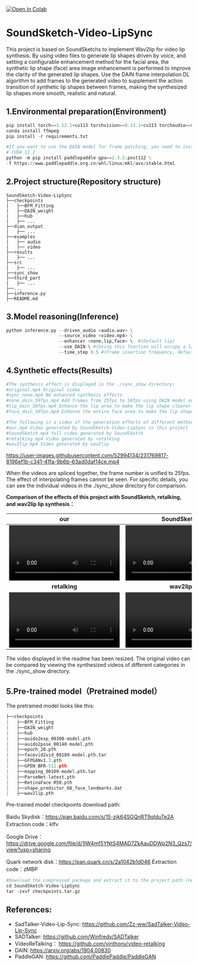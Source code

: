 
[![Open In Colab](https://colab.research.google.com/assets/colab-badge.svg)](https://colab.research.google.com/github/mjavadpur/SoundSketch_vidoe_lipSync/blob/main/quick_demo.ipynb)

# SoundSketch-Video-LipSync


This project is based on SoundSketchs to implement Wav2lip for video lip synthesis. By using video files to generate lip shapes driven by voice, and setting a configurable enhancement method for the facial area, the synthetic lip shape (face) area image enhancement is performed to improve the clarity of the generated lip shapes. Use the DAIN frame interpolation DL algorithm to add frames to the generated video to supplement the action transition of synthetic lip shapes between frames, making the synthesized lip shapes more smooth, realistic and natural.

## 1.Environmental preparation(Environment)

```python
pip install torch==1.12.1+cu113 torchvision==0.13.1+cu113 torchaudio==0.12.1 --extra-index-url https://download.pytorch.org/whl/cu113
conda install ffmpeg
pip install -r requirements.txt

#If you want to use the DAIN model for frame patching, you need to install paddle.
# CUDA 11.2
python -m pip install paddlepaddle-gpu==2.3.2.post112 \
-f https://www.paddlepaddle.org.cn/whl/linux/mkl/avx/stable.html
```

## 2.Project structure(Repository structure)

```
SoundSketch-Video-LipSync
├──checkpoints
|   ├──BFM_Fitting
|   ├──DAIN_weight
|   ├──hub
|   ├── ...
├──dian_output
|   ├── ...
├──examples
|   ├── audio
|   ├── video
├──results
|   ├── ...
├──src
|   ├── ...
├──sync_show
├──third_part
|   ├── ...
├──...
├──inference.py
├──README.md
```

## 3.Model reasoning(Inference)

```python
python inference.py --driven_audio <audio.wav> \
                    --source_video <video.mp4> \
                    --enhancer <none,lip,face> \  #(Default lip)
                    --use_DAIN \ #(Using this function will occupy a large amount of video memory and consume a lot of time.)
             		--time_step 0.5 #(Frame insertion frequency, default 0.5, that is, 25fps—>50fps; 0.25, that is, 25fps—>100fps)
```



## 4.Synthetic effects(Results)

```python
#The synthesis effect is displayed in the ./sync_show directory:
#original.mp4 Original video
#sync_none.mp4 No enhanced synthesis effects
#none_dain_50fps.mp4 Add frames from 25fps to 50fps using DAIN model only
#lip_dain_50fps.mp4 Enhance the lip area to make the lip shape clearer + DAIN model adds frames from 25fps to 50fps
#face_dain_50fps.mp4 Enhance the entire face area to make the lip shape clearer + DAIN model adds frames from 25fps to 50fps

#The following is a video of the generation effects of different methods
#our.mp4 Video generated by SoundSketch-Video-LipSync in this project
#SoundSketch.mp4 full video generated by SoundSketch
#retalking.mp4 Video generated by retalking
#wav2lip.mp4 Video generated by wav2lip
```

https://user-images.githubusercontent.com/52994134/231769817-8196ef1b-c341-41fa-9b6b-63ad0daf14ce.mp4

When the videos are spliced together, the frame number is unified to 25fps. The effect of interpolating frames cannot be seen. For specific details, you can see the individual videos in the ./sync_show directory for comparison.

**Comparison of the effects of this project with SoundSketch, retalking, and wav2lip lip synthesis：**

|                           **our**                            |                        **SoundSketch**                         |
| :----------------------------------------------------------: | :----------------------------------------------------------: |
| <video  src="https://user-images.githubusercontent.com/52994134/233003969-91fa9e94-a958-4e2d-b958-902cc7711b8a.mp4" type="video/mp4"> </video> | <video  src="https://user-images.githubusercontent.com/52994134/233003985-86d0f75c-d27f-4a52-ac31-2649ccd39616.mp4" type="video/mp4"> </video> |
|                        **retalking**                         |                         **wav2lip**                          |
| <video  src="https://user-images.githubusercontent.com/52994134/233003982-2fe1b33c-b455-4afc-ab50-f6b40070e2ca.mp4" type="video/mp4"> </video> | <video  src="https://user-images.githubusercontent.com/52994134/233003990-2f8c4b84-dc74-4dc5-9dad-a8285e728ecb.mp4" type="video/mp4"> </video> |

The video displayed in the readme has been resized. The original video can be compared by viewing the synthesized videos of different categories in the ./sync_show directory.

## 5.Pre-trained model（Pretrained model）

The pretrained model looks like this:

```python
├──checkpoints
|   ├──BFM_Fitting
|   ├──DAIN_weight
|   ├──hub
|   ├──auido2exp_00300-model.pth
|   ├──auido2pose_00140-model.pth
|   ├──epoch_20.pth
|   ├──facevid2vid_00189-model.pth.tar
|   ├──GFPGANv1.3.pth
|   ├──GPEN-BFR-512.pth
|   ├──mapping_00109-model.pth.tar
|   ├──ParseNet-latest.pth
|   ├──RetinaFace-R50.pth
|   ├──shape_predictor_68_face_landmarks.dat
|   ├──wav2lip.pth
```

Pre-trained model checkpoints download path:

Baidu Skydisk：https://pan.baidu.com/s/15-zjk64SGQnRT9qIduTe2A  Extraction code：klfv

Google Drive：https://drive.google.com/file/d/1lW4mf5YNtS4MAD7ZkAauDDWp2N3_Qzs7/view?usp=sharing

Quark network disk：https://pan.quark.cn/s/2a1042b1d046  Extraction code：zMBP

```python
#Download the compressed package and extract it to the project path (need to be executed when downloading Google Cloud Disk and Quark Cloud Disk)
cd SoundSketch-Video-LipSync
tar -zxvf checkpoints.tar.gz
```

## References:

- SadTalker-Video-Lip-Sync:   https://github.com/Zz-ww/SadTalker-Video-Lip-Sync
- SADTalker:                  https://github.com/Winfredy/SADTalker
- VideoReTalking：            https://github.com/vinthony/video-retalking
- DAIN:                       https://arxiv.org/abs/1904.00830
- PaddleGAN:                  https://github.com/PaddlePaddle/PaddleGAN
